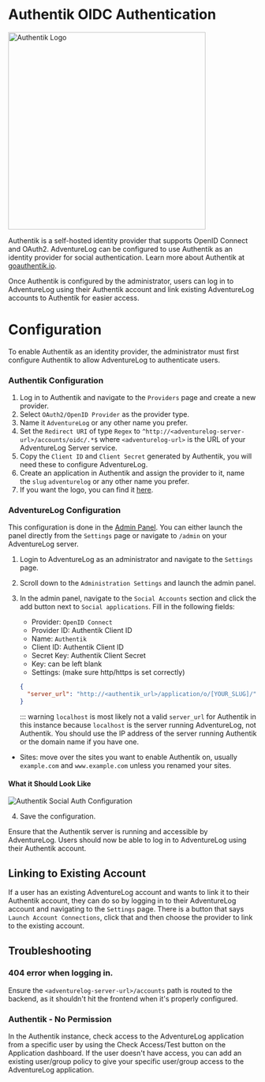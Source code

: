 # Authentik OIDC Authentication

<img src="https://repository-images.githubusercontent.com/230885748/19f01d00-8e26-11eb-9a14-cf0d28a1b68d" alt="Authentik Logo" width="400" />

Authentik is a self-hosted identity provider that supports OpenID Connect and OAuth2. AdventureLog can be configured to use Authentik as an identity provider for social authentication. Learn more about Authentik at [goauthentik.io](https://goauthentik.io/).

Once Authentik is configured by the administrator, users can log in to AdventureLog using their Authentik account and link existing AdventureLog accounts to Authentik for easier access.

# Configuration

To enable Authentik as an identity provider, the administrator must first configure Authentik to allow AdventureLog to authenticate users.

### Authentik Configuration

1. Log in to Authentik and navigate to the `Providers` page and create a new provider.
2. Select `OAuth2/OpenID Provider` as the provider type.
3. Name it `AdventureLog` or any other name you prefer.
4. Set the `Redirect URI` of type `Regex` to `^http://<adventurelog-server-url>/accounts/oidc/.*$` where `<adventurelog-url>` is the URL of your AdventureLog Server service.
5. Copy the `Client ID` and `Client Secret` generated by Authentik, you will need these to configure AdventureLog.
6. Create an application in Authentik and assign the provider to it, name the `slug` `adventurelog` or any other name you prefer.
7. If you want the logo, you can find it [here](https://adventurelog.app/adventurelog.png).

### AdventureLog Configuration

This configuration is done in the [Admin Panel](../../guides/admin_panel.md). You can either launch the panel directly from the `Settings` page or navigate to `/admin` on your AdventureLog server.

1. Login to AdventureLog as an administrator and navigate to the `Settings` page.
2. Scroll down to the `Administration Settings` and launch the admin panel.
3. In the admin panel, navigate to the `Social Accounts` section and click the add button next to `Social applications`. Fill in the following fields:

   - Provider: `OpenID Connect`
   - Provider ID: Authentik Client ID
   - Name: `Authentik`
   - Client ID: Authentik Client ID
   - Secret Key: Authentik Client Secret
   - Key: can be left blank
   - Settings: (make sure http/https is set correctly)

   ```json
   {
     "server_url": "http://<authentik_url>/application/o/[YOUR_SLUG]/"
   }
   ```

   ::: warning
   `localhost` is most likely not a valid `server_url` for Authentik in this instance because `localhost` is the server running AdventureLog, not Authentik. You should use the IP address of the server running Authentik or the domain name if you have one.

- Sites: move over the sites you want to enable Authentik on, usually `example.com` and `www.example.com` unless you renamed your sites.

#### What it Should Look Like

![Authentik Social Auth Configuration](/authentik_settings.png)

4. Save the configuration.

Ensure that the Authentik server is running and accessible by AdventureLog. Users should now be able to log in to AdventureLog using their Authentik account.

## Linking to Existing Account

If a user has an existing AdventureLog account and wants to link it to their Authentik account, they can do so by logging in to their AdventureLog account and navigating to the `Settings` page. There is a button that says `Launch Account Connections`, click that and then choose the provider to link to the existing account.

## Troubleshooting

### 404 error when logging in.

Ensure the `<adventurelog-server-url>/accounts` path is routed to the backend, as it shouldn't hit the frontend when it's properly configured.

### Authentik - No Permission

In the Authentik instance, check access to the AdventureLog application from a specific user by using the Check Access/Test button on the Application dashboard. If the user doesn't have access, you can add an existing user/group policy to give your specific user/group access to the AdventureLog application.
